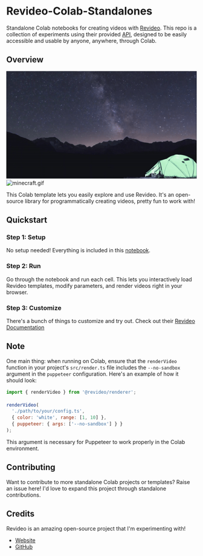 # Revideo-Colab-Standalones
Standalone Colab notebooks for creating videos with [Revideo](https://re.video/). This repo is a collection of experiments using their provided [API](https://docs.re.video/category/api-reference), designed to be easily accessible and usable by anyone, anywhere, through Colab.

## Overview
![template.gif](/outputs/template.gif)
![minecraft.gif](/outputs/minecraft.gif)

This Colab template lets you easily explore and use Revideo. It's an open-source library for programmatically creating videos, pretty fun to work with!

## Quickstart

### Step 1: Setup

No setup needed! Everything is included in this [notebook](https://github.com/AmanPriyanshu/Revideo-Colab-Standalones/blob/main/notebooks/Re_Video_Complete_Colab_Run.ipynb).

### Step 2: Run

Go through the notebook and run each cell. This lets you interactively load Revideo templates, modify parameters, and render videos right in your browser.

### Step 3: Customize

There's a bunch of things to customize and try out. Check out their [Revideo Documentation](https://docs.re.video/)

## Note

One main thing: when running on Colab, ensure that the `renderVideo` function in your project's `src/render.ts` file includes the `--no-sandbox` argument in the `puppeteer` configuration. Here's an example of how it should look:

```javascript
import { renderVideo } from '@revideo/renderer';

renderVideo(
  './path/to/your/config.ts',
  { color: 'white', range: [1, 10] },
  { puppeteer: { args: ['--no-sandbox'] } }
);
```

This argument is necessary for Puppeteer to work properly in the Colab environment.

## Contributing

Want to contribute to more standalone Colab projects or templates? Raise an issue here! I'd love to expand this project through standalone contributions.

## Credits

Revideo is an amazing open-source project that I'm experimenting with!

- [Website](https://re.video/)
- [GitHub](https://github.com/redotvideo/revideo)
